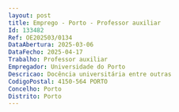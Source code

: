 ```yaml
--- 
layout: post
title: Emprego - Porto - Professor auxiliar
Id: 133482
Ref: OE202503/0134
DataAbertura: 2025-03-06
DataFecho: 2025-04-17
Trabalho: Professor auxiliar
Empregador: Universidade do Porto
Descricao: Docência universitária entre outras
CodigoPostal: 4150-564 PORTO
Concelho: Porto
Distrito: Porto
--- 
```

